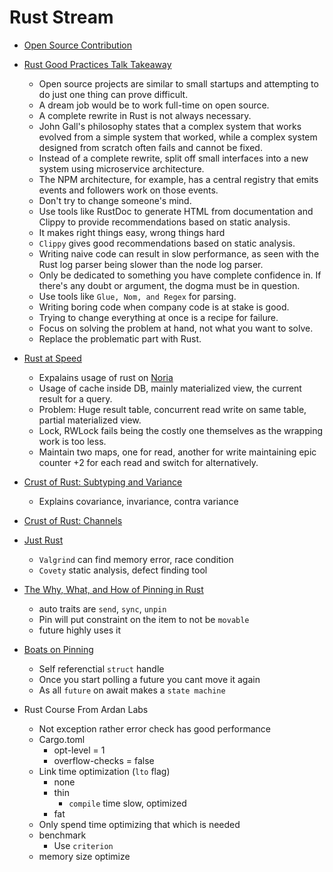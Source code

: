 # Rust Stream

- [Open Source Contribution](https://www.youtube.com/watch?v=8UzLuMiGs9s)

- [Rust Good Practices Talk Takeaway](https://www.youtube.com/watch?feature=youtu.be&v=Pn-1so-Ibsg&app=desktop)
    - Open source projects are similar to small startups and attempting to do just one thing can prove difficult.
    - A dream job would be to work full-time on open source.
    - A complete rewrite in Rust is not always necessary.
    - John Gall's philosophy states that a complex system that works evolved from a simple system that worked, while a complex system designed from scratch often fails and cannot be fixed.
    - Instead of a complete rewrite, split off small interfaces into a new system using microservice architecture.
    - The NPM architecture, for example, has a central registry that emits events and followers work on those events.
    - Don't try to change someone's mind.
    - Use tools like RustDoc to generate HTML from documentation and Clippy to provide recommendations based on static analysis.
    - It makes right things easy, wrong things hard
    - `Clippy` gives good recommendations based on static analysis.
    - Writing naive code can result in slow performance, as seen with the Rust log parser being slower than the node log parser.
    - Only be dedicated to something you have complete confidence in. If there's any doubt or argument, the dogma must be in question.
    - Use tools like `Glue, Nom, and Regex` for parsing.
    - Writing boring code when company code is at stake is good.
    - Trying to change everything at once is a recipe for failure.
    - Focus on solving the problem at hand, not what you want to solve.
    - Replace the problematic part with Rust.

- [Rust at Speed](https://www.youtube.com/watch?v=s19G6n0UjsM&t=3s) 
    - Expalains usage of rust on [Noria](https://github.com/mit-pdos/noria)
    - Usage of cache inside DB, mainly materialized view, the current result for a query.
    - Problem: Huge result table, concurrent read write on same table, partial materialized view.
    - Lock, RWLock fails being the costly one themselves as the wrapping work is too less.
    - Maintain two maps, one for read, another for write maintaining epic counter +2 for each read and  switch for alternatively.

- [Crust of Rust: Subtyping and Variance](https://www.youtube.com/watch?v=iVYWDIW71jk)
    - Explains covariance, invariance, contra variance

- [Crust of Rust: Channels](https://www.youtube.com/watch?v=b4mS5UPHh20)

- [Just Rust](https://www.youtube.com/watch?v=YtUfK3ZP3No&list=PLFCH6yhq9yAH28S_oGUtqO46eI7IAWdEO)
    - `Valgrind` can find memory error, race condition
    - `Covety` static analysis, defect finding tool

- [The Why, What, and How of Pinning in Rust](https://youtu.be/DkMwYxfSYNQ)
    - auto traits are `send`, `sync`, `unpin`
    - Pin will put constraint on the item to not be `movable`
    - future highly uses it

- [Boats on Pinning](https://youtu.be/shtfSMTwKRw)
    - Self referenctial `struct` handle
    - Once you start polling a future you cant move it again
    - As all `future` on await makes a `state machine`



- Rust Course From Ardan Labs
    - Not exception rather error check has good performance
    - Cargo.toml
        - opt-level = 1
        - overflow-checks = false
    - Link time optimization (`lto` flag)
        - none
        - thin
            - `compile` time slow, optimized 
        - fat
    - Only spend time optimizing that which is needed
    - benchmark 
        - Use `criterion`
    - memory size optimize